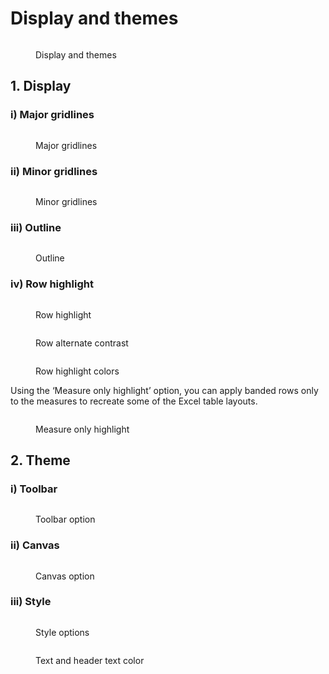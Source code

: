 # Display and themes





<figure><img src="../../.gitbook/assets/8.7.1 Display.png" alt=""><figcaption><p>Display and themes</p></figcaption></figure>

## 1. Display



### i) Major gridlines



<figure><img src="../../.gitbook/assets/8.7.3 Display.png" alt=""><figcaption><p>Major gridlines</p></figcaption></figure>

### ii) Minor gridlines



<figure><img src="../../.gitbook/assets/8.7.4 Display.png" alt=""><figcaption><p>Minor gridlines</p></figcaption></figure>

### iii) Outline



<figure><img src="../../.gitbook/assets/8.7.5 Display.png" alt=""><figcaption><p>Outline</p></figcaption></figure>

### iv) Row highlight



<figure><img src="../../.gitbook/assets/8.7.6 Display.png" alt=""><figcaption><p>Row highlight</p></figcaption></figure>



<figure><img src="../../.gitbook/assets/8.7.7 Display.png" alt=""><figcaption><p>Row alternate contrast</p></figcaption></figure>



<figure><img src="../../.gitbook/assets/8.7.8 Display.png" alt=""><figcaption><p>Row highlight colors</p></figcaption></figure>

Using the ‘Measure only highlight’ option, you can apply banded rows only to the measures to recreate some of the Excel table layouts.&#x20;

<figure><img src="../../.gitbook/assets/8.7.9 Display.png" alt=""><figcaption><p>Measure only highlight</p></figcaption></figure>



## 2. Theme



### i) Toolbar



<figure><img src="../../.gitbook/assets/8.7.11 Display.png" alt=""><figcaption><p>Toolbar option</p></figcaption></figure>

### ii) Canvas



<figure><img src="../../.gitbook/assets/8.7.12 Display.png" alt=""><figcaption><p>Canvas option</p></figcaption></figure>

### iii) Style



<figure><img src="../../.gitbook/assets/8.7.13 Display.png" alt=""><figcaption><p>Style options</p></figcaption></figure>



<figure><img src="../../.gitbook/assets/8.7.14 Display.png" alt=""><figcaption><p>Text and header text color</p></figcaption></figure>
